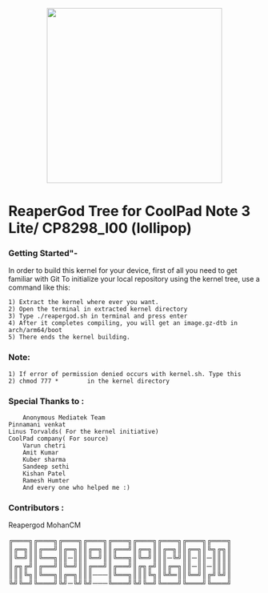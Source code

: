 <p align="center">
  <img src="https://3.bp.blogspot.com/-xUTXNKqDN6s/WOXSp7wm0wI/AAAAAAAASoE/kDjNTLWc0q8srTJ6tGS_DyPnH8o0tdB6ACLcB/s1600/Screen%2BShot%2B2017-03-10%2Bat%2B2.18.55%2BPM%2B%25282%2529.png" width="350"/>
  </p>
<h1> ReaperGod Tree for CoolPad Note 3 Lite/ CP8298_I00 (lollipop)</h1>

<h3>Getting Started"- </h3>
In order to build this kernel for your device, first of all you need to get familiar with Git 
To initialize your local repository using the kernel tree, use a command like this:
	
	1) Extract the kernel where ever you want.
	2) Open the terminal in extracted kernel directory
	3) Type ./reapergod.sh in terminal and press enter
	4) After it completes compiling, you will get an image.gz-dtb in arch/arm64/boot
	5) There ends the kernel building.
<h3> Note: </h3> 
	
	1) If error of permission denied occurs with kernel.sh. Type this 
	2) chmod 777 *        in the kernel directory
	
<h3>Special Thanks to :</h3>
	
        Anonymous Mediatek Team
	Pinnamani venkat
	Linus Torvalds( For the kernel initiative)
	CoolPad company( For source)
        Varun chetri 
        Amit Kumar
        Kuber sharma 
        Sandeep sethi
        Kishan Patel
        Ramesh Humter
        And every one who helped me :)
 <h3>Contributors : </h3>
       Reapergod
       MohanCM

	
╔═══╗╔═══╗╔═══╗╔═══╗╔═══╗╔═══╗╔═══╗╔═══╗╔═══╗
║╔═╗║║╔══╝║╔═╗║║╔═╗║║╔══╝║╔═╗║║╔═╗║║╔═╗║╚╗╔╗║
║╚═╝║║╚══╗║║─║║║╚═╝║║╚══╗║╚═╝║║║─╚╝║║─║║─║║║║
║╔╗╔╝║╔══╝║╚═╝║║╔══╝║╔══╝║╔╗╔╝║║╔═╗║║─║║─║║║║
║║║╚╗║╚══╗║╔═╗║║║───║╚══╗║║║╚╗║╚╩═║║╚═╝║╔╝╚╝║
╚╝╚═╝╚═══╝╚╝─╚╝╚╝───╚═══╝╚╝╚═╝╚═══╝╚═══╝╚═══╝

